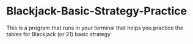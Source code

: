 # Blackjack-Basic-Strategy-Practice
This is a program that runs in your terminal that helps you practice the tables for Blackjack (or 21) basic strategy
